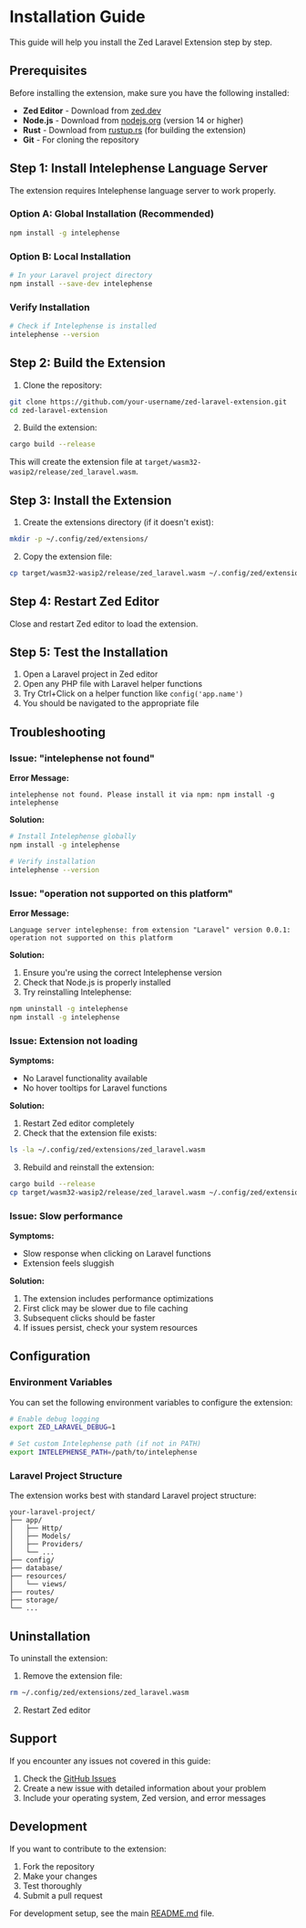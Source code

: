 # Installation Guide

This guide will help you install the Zed Laravel Extension step by step.

## Prerequisites

Before installing the extension, make sure you have the following installed:

- **Zed Editor** - Download from [zed.dev](https://zed.dev/)
- **Node.js** - Download from [nodejs.org](https://nodejs.org/) (version 14 or higher)
- **Rust** - Download from [rustup.rs](https://rustup.rs/) (for building the extension)
- **Git** - For cloning the repository

## Step 1: Install Intelephense Language Server

The extension requires Intelephense language server to work properly.

### Option A: Global Installation (Recommended)

```bash
npm install -g intelephense
```

### Option B: Local Installation

```bash
# In your Laravel project directory
npm install --save-dev intelephense
```

### Verify Installation

```bash
# Check if Intelephense is installed
intelephense --version
```

## Step 2: Build the Extension

1. Clone the repository:
```bash
git clone https://github.com/your-username/zed-laravel-extension.git
cd zed-laravel-extension
```

2. Build the extension:
```bash
cargo build --release
```

This will create the extension file at `target/wasm32-wasip2/release/zed_laravel.wasm`.

## Step 3: Install the Extension

1. Create the extensions directory (if it doesn't exist):
```bash
mkdir -p ~/.config/zed/extensions/
```

2. Copy the extension file:
```bash
cp target/wasm32-wasip2/release/zed_laravel.wasm ~/.config/zed/extensions/
```

## Step 4: Restart Zed Editor

Close and restart Zed editor to load the extension.

## Step 5: Test the Installation

1. Open a Laravel project in Zed editor
2. Open any PHP file with Laravel helper functions
3. Try Ctrl+Click on a helper function like `config('app.name')`
4. You should be navigated to the appropriate file

## Troubleshooting

### Issue: "intelephense not found"

**Error Message:**
```
intelephense not found. Please install it via npm: npm install -g intelephense
```

**Solution:**
```bash
# Install Intelephense globally
npm install -g intelephense

# Verify installation
intelephense --version
```

### Issue: "operation not supported on this platform"

**Error Message:**
```
Language server intelephense: from extension "Laravel" version 0.0.1: operation not supported on this platform
```

**Solution:**
1. Ensure you're using the correct Intelephense version
2. Check that Node.js is properly installed
3. Try reinstalling Intelephense:
```bash
npm uninstall -g intelephense
npm install -g intelephense
```

### Issue: Extension not loading

**Symptoms:**
- No Laravel functionality available
- No hover tooltips for Laravel functions

**Solution:**
1. Restart Zed editor completely
2. Check that the extension file exists:
```bash
ls -la ~/.config/zed/extensions/zed_laravel.wasm
```
3. Rebuild and reinstall the extension:
```bash
cargo build --release
cp target/wasm32-wasip2/release/zed_laravel.wasm ~/.config/zed/extensions/
```

### Issue: Slow performance

**Symptoms:**
- Slow response when clicking on Laravel functions
- Extension feels sluggish

**Solution:**
1. The extension includes performance optimizations
2. First click may be slower due to file caching
3. Subsequent clicks should be faster
4. If issues persist, check your system resources

## Configuration

### Environment Variables

You can set the following environment variables to configure the extension:

```bash
# Enable debug logging
export ZED_LARAVEL_DEBUG=1

# Set custom Intelephense path (if not in PATH)
export INTELEPHENSE_PATH=/path/to/intelephense
```

### Laravel Project Structure

The extension works best with standard Laravel project structure:

```
your-laravel-project/
├── app/
│   ├── Http/
│   ├── Models/
│   ├── Providers/
│   └── ...
├── config/
├── database/
├── resources/
│   └── views/
├── routes/
├── storage/
└── ...
```

## Uninstallation

To uninstall the extension:

1. Remove the extension file:
```bash
rm ~/.config/zed/extensions/zed_laravel.wasm
```

2. Restart Zed editor

## Support

If you encounter any issues not covered in this guide:

1. Check the [GitHub Issues](https://github.com/your-username/zed-laravel-extension/issues)
2. Create a new issue with detailed information about your problem
3. Include your operating system, Zed version, and error messages

## Development

If you want to contribute to the extension:

1. Fork the repository
2. Make your changes
3. Test thoroughly
4. Submit a pull request

For development setup, see the main [README.md](README.md) file.